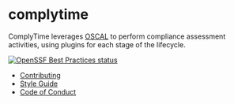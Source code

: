# complytime

ComplyTime leverages [OSCAL](https://github.com/usnistgov/OSCAL/) to perform compliance assessment activities, using plugins for each stage of the lifecycle.

[![OpenSSF Best Practices status](https://www.bestpractices.dev/projects/9761/badge)](https://www.bestpractices.dev/projects/9761)

- [Contributing](./docs/CONTRIBUTING.md)
- [Style Guide](./docs/STYLE_GUIDE.md)
- [Code of Conduct](./docs/CODE_OF_CONDUCT.md)
